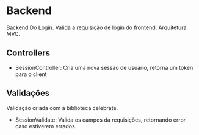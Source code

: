 # Backend

Backend Do Login. Valida a requisição de login do frontend. Arquitetura MVC.

## Controllers
* SessionController: Cria uma nova sessão de usuario, retorna um token para o client

## Validações
Validação criada com a biblioteca celebrate.

* SessionValidate: Valida os campos da requisições, retornando error caso estiverem errados.

